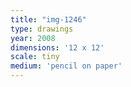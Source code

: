 ```yaml
---
title: "img-1246"
type: drawings
year: 2008
dimensions: '12 x 12'
scale: tiny
medium: 'pencil on paper'
---
```

